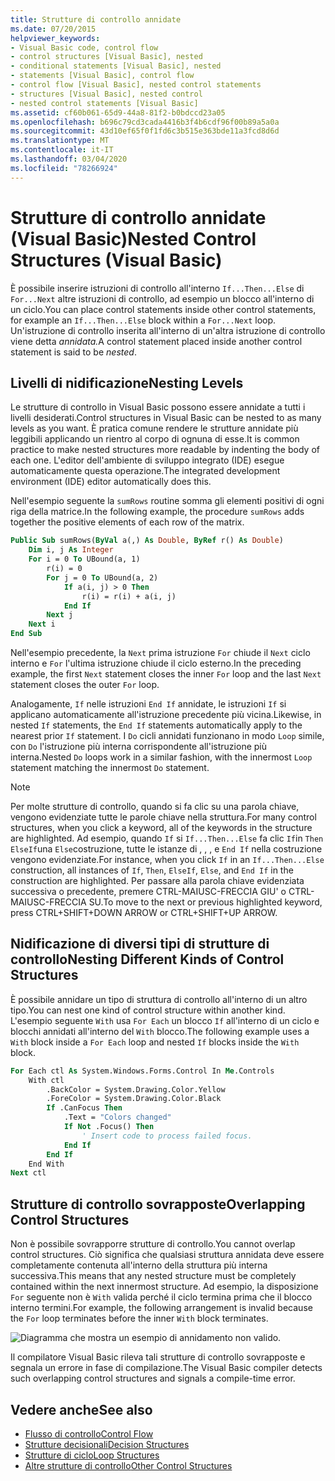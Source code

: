 ```yaml
---
title: Strutture di controllo annidate
ms.date: 07/20/2015
helpviewer_keywords:
- Visual Basic code, control flow
- control structures [Visual Basic], nested
- conditional statements [Visual Basic], nested
- statements [Visual Basic], control flow
- control flow [Visual Basic], nested control statements
- structures [Visual Basic], nested control
- nested control statements [Visual Basic]
ms.assetid: cf60b061-65d9-44a8-81f2-b0bdccd23a05
ms.openlocfilehash: b696c79cd3cada4416b3f4b6cdf96f00b89a5a0a
ms.sourcegitcommit: 43d10ef65f0f1fd6c3b515e363bde11a3fcd8d6d
ms.translationtype: MT
ms.contentlocale: it-IT
ms.lasthandoff: 03/04/2020
ms.locfileid: "78266924"
---
```

# <a name="nested-control-structures-visual-basic"></a><span data-ttu-id="2206e-102">Strutture di controllo annidate (Visual Basic)</span><span class="sxs-lookup"><span data-stu-id="2206e-102">Nested Control Structures (Visual Basic)</span></span>
<span data-ttu-id="2206e-103">È possibile inserire istruzioni di controllo all'interno `If...Then...Else` di `For...Next` altre istruzioni di controllo, ad esempio un blocco all'interno di un ciclo.</span><span class="sxs-lookup"><span data-stu-id="2206e-103">You can place control statements inside other control statements, for example an `If...Then...Else` block within a `For...Next` loop.</span></span> <span data-ttu-id="2206e-104">Un'istruzione di controllo inserita all'interno di un'altra istruzione di controllo viene detta *annidata.*</span><span class="sxs-lookup"><span data-stu-id="2206e-104">A control statement placed inside another control statement is said to be *nested*.</span></span>  
  
## <a name="nesting-levels"></a><span data-ttu-id="2206e-105">Livelli di nidificazione</span><span class="sxs-lookup"><span data-stu-id="2206e-105">Nesting Levels</span></span>  
 <span data-ttu-id="2206e-106">Le strutture di controllo in Visual Basic possono essere annidate a tutti i livelli desiderati.</span><span class="sxs-lookup"><span data-stu-id="2206e-106">Control structures in Visual Basic can be nested to as many levels as you want.</span></span> <span data-ttu-id="2206e-107">È pratica comune rendere le strutture annidate più leggibili applicando un rientro al corpo di ognuna di esse.</span><span class="sxs-lookup"><span data-stu-id="2206e-107">It is common practice to make nested structures more readable by indenting the body of each one.</span></span> <span data-ttu-id="2206e-108">L'editor dell'ambiente di sviluppo integrato (IDE) esegue automaticamente questa operazione.</span><span class="sxs-lookup"><span data-stu-id="2206e-108">The integrated development environment (IDE) editor automatically does this.</span></span>  
  
 <span data-ttu-id="2206e-109">Nell'esempio seguente la `sumRows` routine somma gli elementi positivi di ogni riga della matrice.</span><span class="sxs-lookup"><span data-stu-id="2206e-109">In the following example, the procedure `sumRows` adds together the positive elements of each row of the matrix.</span></span>  
  
```vb
Public Sub sumRows(ByVal a(,) As Double, ByRef r() As Double)  
    Dim i, j As Integer  
    For i = 0 To UBound(a, 1)  
        r(i) = 0  
        For j = 0 To UBound(a, 2)  
            If a(i, j) > 0 Then  
                r(i) = r(i) + a(i, j)  
            End If  
        Next j  
    Next i  
End Sub  
```  
  
 <span data-ttu-id="2206e-110">Nell'esempio precedente, la `Next` prima istruzione `For` chiude il `Next` ciclo interno e `For` l'ultima istruzione chiude il ciclo esterno.</span><span class="sxs-lookup"><span data-stu-id="2206e-110">In the preceding example, the first `Next` statement closes the inner `For` loop and the last `Next` statement closes the outer `For` loop.</span></span>  
  
 <span data-ttu-id="2206e-111">Analogamente, `If` nelle istruzioni `End If` annidate, le istruzioni `If` si applicano automaticamente all'istruzione precedente più vicina.</span><span class="sxs-lookup"><span data-stu-id="2206e-111">Likewise, in nested `If` statements, the `End If` statements automatically apply to the nearest prior `If` statement.</span></span> <span data-ttu-id="2206e-112">I `Do` cicli annidati funzionano in modo `Loop` simile, con `Do` l'istruzione più interna corrispondente all'istruzione più interna.</span><span class="sxs-lookup"><span data-stu-id="2206e-112">Nested `Do` loops work in a similar fashion, with the innermost `Loop` statement matching the innermost `Do` statement.</span></span>  
  
> [!NOTE]
> <span data-ttu-id="2206e-113">Per molte strutture di controllo, quando si fa clic su una parola chiave, vengono evidenziate tutte le parole chiave nella struttura.</span><span class="sxs-lookup"><span data-stu-id="2206e-113">For many control structures, when you click a keyword, all of the keywords in the structure are highlighted.</span></span> <span data-ttu-id="2206e-114">Ad esempio, quando `If` si `If...Then...Else` fa clic `If`in `Then` `ElseIf`una `Else`costruzione, tutte le istanze di , , , e `End If` nella costruzione vengono evidenziate.</span><span class="sxs-lookup"><span data-stu-id="2206e-114">For instance, when you click `If` in an `If...Then...Else` construction, all instances of `If`, `Then`, `ElseIf`, `Else`, and `End If` in the construction are highlighted.</span></span> <span data-ttu-id="2206e-115">Per passare alla parola chiave evidenziata successiva o precedente, premere CTRL-MAIUSC-FRECCIA GIU' o CTRL-MAIUSC-FRECCIA SU.</span><span class="sxs-lookup"><span data-stu-id="2206e-115">To move to the next or previous highlighted keyword, press CTRL+SHIFT+DOWN ARROW or CTRL+SHIFT+UP ARROW.</span></span>  
  
## <a name="nesting-different-kinds-of-control-structures"></a><span data-ttu-id="2206e-116">Nidificazione di diversi tipi di strutture di controllo</span><span class="sxs-lookup"><span data-stu-id="2206e-116">Nesting Different Kinds of Control Structures</span></span>  
 <span data-ttu-id="2206e-117">È possibile annidare un tipo di struttura di controllo all'interno di un altro tipo.</span><span class="sxs-lookup"><span data-stu-id="2206e-117">You can nest one kind of control structure within another kind.</span></span> <span data-ttu-id="2206e-118">L'esempio seguente `With` usa `For Each` un blocco `If` all'interno di un ciclo e blocchi annidati all'interno del `With` blocco.</span><span class="sxs-lookup"><span data-stu-id="2206e-118">The following example uses a `With` block inside a `For Each` loop and nested `If` blocks inside the `With` block.</span></span>  
  
```vb
For Each ctl As System.Windows.Forms.Control In Me.Controls  
    With ctl  
        .BackColor = System.Drawing.Color.Yellow  
        .ForeColor = System.Drawing.Color.Black  
        If .CanFocus Then  
            .Text = "Colors changed"  
            If Not .Focus() Then  
                ' Insert code to process failed focus.  
            End If  
        End If  
    End With  
Next ctl  
```  
  
## <a name="overlapping-control-structures"></a><span data-ttu-id="2206e-119">Strutture di controllo sovrapposte</span><span class="sxs-lookup"><span data-stu-id="2206e-119">Overlapping Control Structures</span></span>  
 <span data-ttu-id="2206e-120">Non è possibile sovrapporre strutture di controllo.</span><span class="sxs-lookup"><span data-stu-id="2206e-120">You cannot overlap control structures.</span></span> <span data-ttu-id="2206e-121">Ciò significa che qualsiasi struttura annidata deve essere completamente contenuta all'interno della struttura più interna successiva.</span><span class="sxs-lookup"><span data-stu-id="2206e-121">This means that any nested structure must be completely contained within the next innermost structure.</span></span> <span data-ttu-id="2206e-122">Ad esempio, la disposizione `For` seguente non è `With` valida perché il ciclo termina prima che il blocco interno termini.</span><span class="sxs-lookup"><span data-stu-id="2206e-122">For example, the following arrangement is invalid because the `For` loop terminates before the inner `With` block terminates.</span></span>  
  
 ![Diagramma che mostra un esempio di annidamento non valido.](./media/nested-control-structures/example-invalid-nesting.gif)
  
 <span data-ttu-id="2206e-124">Il compilatore Visual Basic rileva tali strutture di controllo sovrapposte e segnala un errore in fase di compilazione.</span><span class="sxs-lookup"><span data-stu-id="2206e-124">The Visual Basic compiler detects such overlapping control structures and signals a compile-time error.</span></span>  
  
## <a name="see-also"></a><span data-ttu-id="2206e-125">Vedere anche</span><span class="sxs-lookup"><span data-stu-id="2206e-125">See also</span></span>

- [<span data-ttu-id="2206e-126">Flusso di controllo</span><span class="sxs-lookup"><span data-stu-id="2206e-126">Control Flow</span></span>](../../../../visual-basic/programming-guide/language-features/control-flow/index.md)
- [<span data-ttu-id="2206e-127">Strutture decisionali</span><span class="sxs-lookup"><span data-stu-id="2206e-127">Decision Structures</span></span>](../../../../visual-basic/programming-guide/language-features/control-flow/decision-structures.md)
- [<span data-ttu-id="2206e-128">Strutture di ciclo</span><span class="sxs-lookup"><span data-stu-id="2206e-128">Loop Structures</span></span>](../../../../visual-basic/programming-guide/language-features/control-flow/loop-structures.md)
- [<span data-ttu-id="2206e-129">Altre strutture di controllo</span><span class="sxs-lookup"><span data-stu-id="2206e-129">Other Control Structures</span></span>](../../../../visual-basic/programming-guide/language-features/control-flow/other-control-structures.md)
